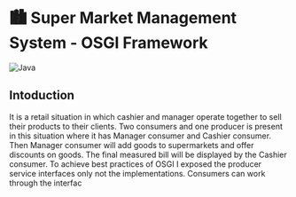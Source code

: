 # 🏙 Super Market Management System - OSGI Framework

![Java](https://img.shields.io/badge/Language-Java-red)

## Intoduction

It is a retail situation in which cashier and manager operate together to sell their products to their clients. Two consumers and one producer is present in this situation where it has Manager consumer and Cashier consumer. Then Manager consumer will add goods to supermarkets and offer discounts on goods. The final measured bill will be displayed by the Cashier consumer. To achieve best practices of OSGI I exposed the producer service interfaces only not the implementations. Consumers can work through the interfac
